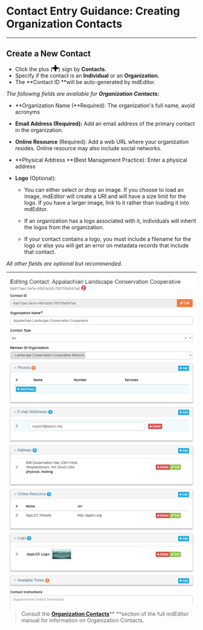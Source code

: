 # Contact Entry Guidance: Creating Organization Contacts

---

## Create a New Contact

* Click the plus \(![](/assets/symbol_plus_16.png)\) sign by **Contacts**.
* Specify if the contact is an **Individual** or an **Organization.**
* The **Contact ID **will be auto-generated by mdEditor.

_The following fields are available for **Organization Contacts:**_

* **Organization Name \(**Required\): The organization's full name, avoid acronyms
* **Email Address **\(Required\)**:** Add an email address of the primary contact in the organization. 
* **Online Resource** \(Required\): Add a web URL where your organization resides. Online resource may also include social networks.
* **Physical Address **\(Best Management Practice\): Enter a physical address
* **Logo** \(Optional\):

  * You can either select or drop an image. If you choose to load an image, mdEditor will create a URI and will have a size limit for the logo. If you have a larger image, link to it rather than loading it into mdEditor.

  * If an organization has a logo associated with it, individuals will inherit the logos from the organization.

  * If your contact contains a logo, you must include a filename for the logo or else you will get an error on metadata records that include that contact.

_All other fields are optional but recommended._

---

![](/assets/organization_contact_page.png)

> Consult the [**Organization Contacts**](https://adiwg.gitbooks.io/mdeditor/content/contact/new/organization.html)** **section of the full mdEditor manual for information on Organization Contacts.



